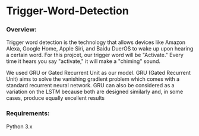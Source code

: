 # Trigger-Word-Detection

### Overview:
Trigger word detection is the technology that allows devices like Amazon Alexa, Google Home, Apple Siri, and Baidu DuerOS to wake up upon hearing a certain word. For this projcet, our trigger word will be "Activate." Every time it hears you say "activate," it will make a "chiming" sound. 

We used GRU or Gated Recurrent Unit as our model. GRU (Gated Recurrent Unit) aims to solve the vanishing gradient problem which comes with a standard recurrent neural network. GRU can also be considered as a variation on the LSTM because both are designed similarly and, in some cases, produce equally excellent results


### Requirements:
Python 3.x
